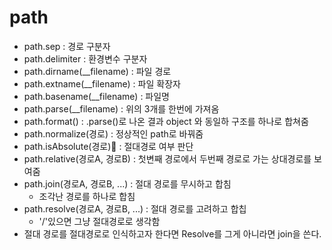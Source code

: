 # path
* path.sep : 경로 구분자
* path.delimiter : 환경변수 구분자
* path.dirname(__filename) : 파일 경로
* path.extname(__filename) : 파일 확장자 
* path.basename(__filename) : 파일명
* path.parse(__filename) : 위의 3개를 한번에 가져옴
* path.format() : .parse()로 나온 결과 object 와 동일하 구조를 하나로 합쳐줌
* path.normalize(경로) : 정상적인 path로 바꿔줌
* path.isAbsolute(경로) : 절대경로 여부 판단
* path.relative(경로A, 경로B) : 첫변째 경로에서 두번째 경로로 가는 상대경로를 보여줌
* path.join(경로A, 경로B, ...) : 절대 경로를 무시하고 합침
  * 조각난 경로를 하나로 합침
* path.resolve(경로A, 경로B, ...) : 절대 경로를 고려하고 합칩
  * '/'있으면 그냥 절대경로로 생각함
* 절대 경로를 절대경로로 인식하고자 한다면 Resolve를 그게 아니라면 join을 쓴다.